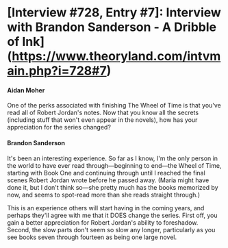 # [Interview #728, Entry #7]: Interview with Brandon Sanderson - A Dribble of Ink](https://www.theoryland.com/intvmain.php?i=728#7)

#### Aidan Moher

One of the perks associated with finishing The Wheel of Time is that you've read all of Robert Jordan's notes. Now that you know all the secrets (including stuff that won't even appear in the novels), how has your appreciation for the series changed?

#### Brandon Sanderson

It's been an interesting experience. So far as I know, I'm the only person in the world to have ever read through—beginning to end—the Wheel of Time, starting with Book One and continuing through until I reached the final scenes Robert Jordan wrote before he passed away. (Maria might have done it, but I don't think so—she pretty much has the books memorized by now, and seems to spot-read more than she reads straight through.)

This is an experience others will start having in the coming years, and perhaps they'll agree with me that it DOES change the series. First off, you gain a better appreciation for Robert Jordan's ability to foreshadow. Second, the slow parts don't seem so slow any longer, particularly as you see books seven through fourteen as being one large novel.

